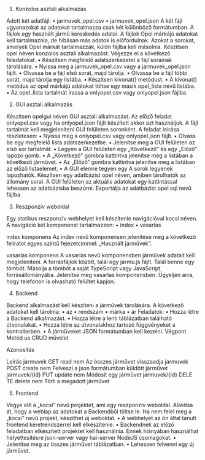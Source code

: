   1. Konzolos asztali alkalmazás

Adott két adatfájl:
• jarmuvek_opel.csv
• jarmuvek_opel.json
A két fájl ugyanazokat az adatokat tartalmazza csak két különböző formátumban. A fájlok egy
használt jármű kereskedés adatai.
A fájlok Opel márkájú adatokat kell tartalmaznia, de hibásan más adatok is előfordulnak. Azokat a
sorokat, amelyek Opel márkát tartalmazzák, külön fájlba kell másolnia.
Készítsen opel néven konzolos asztali alkalmazást. Végezze el a következő feladatokat.
• Készítsen megfelelő adatszerkezetet a fájl sorainak tárolására.
• Nyissa meg a jarmuvek_opel.csv vagy a jarmuvek_opel.json fájlt.
• Olvassa be a fájl első sorát, majd tárolja.
• Olvassa be a fájl többi sorát, majd tárolja egy listába.
• Készítsen kivonat() metódust.
• A kivonat() metódus az opel márkájú adatokat töltse egy másik opel_lista nevű listába.
• Az opel_lista tartalmát írassa a onlyopel.csv vagy onlyopel.json fájlba.


  2. GUI asztali alkalmazás

Készítsen opelgui néven GUI asztali alkalmazást. Az előző feladat onlyopel.csv vagy ha
onlyopel.json fájlt készített akkor azt használjuk. A fájl tartalmát kell megjeleníteni GUI felületen
soronként.
A feladat leírása részletesen:
• Nyissa meg a onlyopel.csv vagy onlyopel.json fájlt.
• Olvass be egy megfelelő lista adatszerkezetbe.
• Jelenítse meg a GUI felületen az első sor tartalmát.
• Legyen a GUI felületen egy „Következő” és egy „Előző” lapozó gomb.
• A „Következő” gombra kattintva jelenítse meg a listában a következő járművet.
• Az „Előző” gombra kattintva jelenítse meg a listában az előző listaelemet.
• A GUI elemre tegyen egy
A sorok legyenek lapozhatók.
Készítsen egy adatbázist opel néven, amiben tárolhatók az állomány sorai.
A GUI felületen az aktuális adatokat egy kattintással lehessen az adatbázisba beszúrni.
Exportálja az adatbázist opel.sql nevű fájlba.

  3. Reszponzív weboldal

Egy statikus reszponzív webhelyet kell készítenie navigációval kocsi néven. A navigáció két
komponenst tartalmazzon:
• index
• vasarlas

index komponens
Az index nevű komponensen jelenítése meg a következő feliratot egyes szintű fejezetcímmel:
„Használt járművek”.

vasarlas komponens
A vasarlas nevű komponensben járművek adatait kell megjeleníteni. A forrásfájlok között, talál egy
jarmu.js fájlt. Talál benne egy tömböt.
Másolja a tömböt a saját TypeScript vagy JavaScript forrásállományába. Jelenítse meg vasarlas
komponensben.
Ügyeljen arra, hogy telefonon is olvasható felültet kapjon.

  4. Backend

Backend alkalmazást kell készíteni a járművek tárolására. A következő adatokat kell tárolnia:
• az
• rendszám
• márka
• ár
Feladatok:
• Hozza létre a Backend alkalmazást.
• Hozza létre a lenti táblázatban található útvonalakat.
• Hozza létre az útvonalakhoz tartozó függvényeket a kontrollerben.
• A járműveket JSON formátumban kell kezelni.
Végpont Metód
us
CRUD
művelet

Azonosítás

Leírás
jarmuvek GET read nem Az összes járművet visszaadja
jarmuvek POST create nem Felveszi a json formátumban küldött járművet
jarmuvek/{id} PUT update nem Módosít egy járművet
jarmuvek/{id} DELE
TE
delete nem Törli a megadott járművet


  5. Frontend

Vegye elő a „kocsi” nevű projektet, ami egy reszponzív weboldal. Alakítsa át, hogy a weblap az
adatokat a Backendből töltse le.
Ha nem felel meg a „kocsi” nevű projekt, készíthet új weboldat.
• A webhelyet az ön által tanult frontend keretrendszerrel kell elkészítenie.
• Backendnek az előző feladatban elkészített projektet kell használnia. Ennek hiányában
használhat helyettesítésre json-server vagy hai-server NodeJS csomagokat.
• Jelenítse meg az összes járművet táblázatban.
• Lehessen felvenni egy új járművet.
